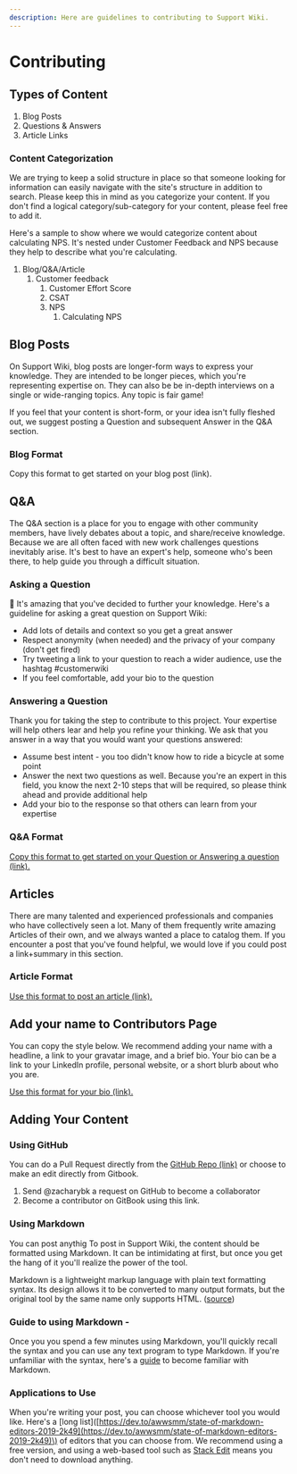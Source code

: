 ```yaml
---
description: Here are guidelines to contributing to Support Wiki.
---
```


# Contributing

## Types of Content

1. Blog Posts
2. Questions & Answers
3. Article Links

### Content Categorization

We are trying to keep a solid structure in place so that someone looking for information can easily navigate with the site's structure in addition to search. Please keep this in mind as you categorize your content. If you don't find a logical category/sub-category for your content, please feel free to add it. 

Here's a sample to show where we would categorize content about calculating NPS. It's nested under Customer Feedback and NPS because they help to describe what you're calculating. 

1. Blog/Q&A/Article
   1. Customer feedback
      1. Customer Effort Score
      2. CSAT
      3. NPS
         1. Calculating NPS

## Blog Posts

On Support Wiki, blog posts are longer-form ways to express your knowledge. They are intended to be longer pieces, which you're representing expertise on. They can also be be in-depth interviews on a single or wide-ranging topics. Any topic is fair game! 

If you feel that your content is short-form, or your idea isn't fully fleshed out, we suggest posting a Question and subsequent Answer in the Q&A section. 

### Blog Format

Copy this format to get started on your blog post \(link\).

## Q&A

The Q&A section is a place for you to engage with other community members, have lively debates about a topic, and share/receive knowledge. Because we are all often faced with new work challenges questions inevitably arise. It's best to have an expert's help, someone who's been there, to help guide you through a difficult situation. 

### Asking a Question

🙌 It's amazing that you've decided to further your knowledge. Here's a guideline for asking a great question on Support Wiki:

* Add lots of details and context so you get a great answer
* Respect anonymity \(when needed\) and the privacy of your company \(don't get fired\)
* Try tweeting a link to your question to reach a wider audience, use the hashtag \#customerwiki
* If you feel comfortable, add your bio to the question

### Answering a Question

Thank you for taking the step to contribute to this project. Your expertise will help others lear and help you refine your thinking. We ask that you answer in a way that you would want your questions answered:

* Assume best intent - you too didn't know how to ride a bicycle at some point
* Answer the next two questions as well. Because you're an expert in this field, you know the next 2-10 steps that will be required, so please think ahead and provide additional help
* Add your bio to the response so that others can learn from your expertise

### Q&A Format

[Copy this format to get started on your Question or Answering a question \(link\).](https://github.com/supportwiki/supportwiki2.0/blob/master/qanda.md)

## Articles

There are  many talented and experienced professionals and companies who have collectively seen a lot. Many of them frequently write amazing Articles of their own, and we always wanted a place to catalog them. If you encounter a post that you've found helpful, we would love if you could post a link+summary in this section. 

### Article Format

[Use this format to post an article \(link\).](https://github.com/supportwiki/supportwiki2.0/blob/master/article.md)

## Add your name to Contributors Page

You can copy the style below. We recommend adding your name with a headline, a link to your gravatar image, and a brief bio. Your bio can be a link to your LinkedIn profile, personal website, or a short blurb about who you are. 

[Use this format for your bio \(link\).](https://github.com/supportwiki/supportwiki2.0/blob/master/bio.md)

## Adding Your Content

### Using GitHub

You can do a Pull Request directly from the [GitHub Repo \(link\)](https://github.com/supportwiki/supportwiki2.0) or choose to make an edit directly from Gitbook. 

1. Send @zacharybk a request on GitHub to become a collaborator
2. Become a contributor on GitBook using this link.

### Using Markdown

You can post anythig To post in Support Wiki, the content should be formatted using Markdown. It can be intimidating at first, but once you get the hang of it you'll realize the power of the tool.

Markdown is a lightweight markup language with plain text formatting syntax. Its design allows it to be converted to many output formats, but the original tool by the same name only supports HTML. \([source](https://en.wikipedia.org/wiki/Markdown)\)

### Guide to using Markdown -

Once you you spend a few minutes using Markdown, you'll quickly recall the syntax and you can use any text program to type Markdown. If you're unfamiliar with the syntax, here's a [guide](https://www.markdownguide.org/basic-syntax) to become familiar with Markdown.

### Applications to Use

When you're writing your post, you can choose whichever tool you would like. Here's a \[long list\]\([https://dev.to/awwsmm/state-of-markdown-editors-2019-2k49](https://dev.to/awwsmm/state-of-markdown-editors-2019-2k49)\) of editors that you can choose from. We recommend using a free version, and using a web-based tool such as [Stack Edit](https://stackedit.io/app) means you don't need to download anything.

